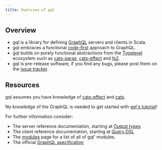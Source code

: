 ```yaml
---
title: Overview of gql
---
```

## Overview
* gql is a library for defining [GraphQL](https://graphql.org/) servers and clients in Scala.
* gql embraces a functional [code-first](https://www.apollographql.com/blog/backend/architecture/schema-first-vs-code-only-graphql/#code-only) approach to GraphQL.
* gql builds on purely functional abstractions from the [Typelevel](https://typelevel.org/) ecosystem such as [cats-parse](https://github.com/typelevel/cats-parse), [cats-effect](https://github.com/typelevel/cats-effect) and [fs2](https://github.com/typelevel/fs2).
* gql is pre-release software, if you find any bugs, please post them on the [issue tracker](https://github.com/ValdemarGr/gql/issues).

## Resources
gql assumes you have knowledge of [cats-effect](https://github.com/typelevel/cats-effect) and [cats](https://github.com/typelevel/cats).

No knowledge of the GraphQL is needed to get started with [gql's tutorial](tutorial/introduction)!

For further information consider:
* The server reference documentation, starting at [Output types](server/schema/output_types)
* The client reference documentation, starting at [Query DSL](client/dsl)
* The [modules](overview/modules.md) page for a list of all of gql' modules.
* The official [GraphQL specification](https://spec.graphql.org/draft/)
